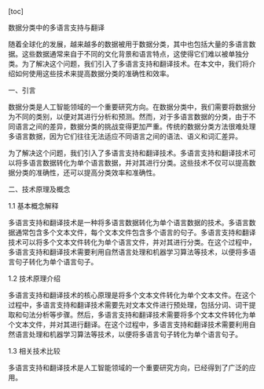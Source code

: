 
[toc]                    
                
                
数据分类中的多语言支持与翻译

随着全球化的发展，越来越多的数据被用于数据分类，其中也包括大量的多语言数据。这些数据通常来自于不同的文化背景和语言特点，这使得它们难以被单独分类。为了解决这个问题，我们引入了多语言支持和翻译技术。在本文中，我们将介绍如何使用这些技术来提高数据分类的准确性和效率。

一、引言

数据分类是人工智能领域的一个重要研究方向。在数据分类中，我们需要将数据分为不同的类别，以便对其进行分析和预测。然而，对于多语言数据的分类，由于不同语言之间的差异，数据分类的挑战变得更加严重。传统的数据分类方法很难处理多语言数据，因为它们往往无法适应不同语言之间的语法、语义和词汇差异。

为了解决这个问题，我们引入了多语言支持和翻译技术。多语言支持和翻译技术可以将多语言数据转化为单个语言数据，并对其进行分类。这些技术不仅可以提高数据分类的准确性，还可以提高分类效率和准确性。

二、技术原理及概念

1.1 基本概念解释

多语言支持和翻译技术是一种将多语言数据转化为单个语言数据的技术。多语言数据通常包含多个文本文件，每个文本文件包含多个语言的句子。多语言支持和翻译技术可以将多个文本文件转化为单个语言文件，并对其进行分类。在这个过程中，多语言支持和翻译技术需要利用自然语言处理和机器学习算法等技术，以便将多语言句子转化为单个语言句子。

1.2 技术原理介绍

多语言支持和翻译技术的核心原理是将多个文本文件转化为单个文本文件。在这个过程中，多语言支持和翻译技术需要先对文本文件进行预处理，包括分词、词干提取和句法分析等步骤。然后，多语言支持和翻译技术需要将多个文本文件转化为单个文本文件，并对其进行翻译。在这个过程中，多语言支持和翻译技术需要利用自然语言处理和机器学习算法等技术，以便将多语言句子转化为单个语言句子。

1.3 相关技术比较

多语言支持和翻译技术是人工智能领域的一个重要研究方向，已经得到了广泛的应用。

